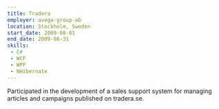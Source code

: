 ```yaml
---
title: Tradera
employer: avega-group-ab
location: Stockholm, Sweden
start_date: 2009-08-01
end_date: 2009-08-31
skills:
 - C#
 - WCF
 - WPF
 - NHibernate
--- 
```

Participated in the development of a sales support system for managing articles and campaigns published on tradera.se.